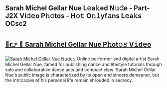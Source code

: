 ## Sarah Michel Gellar Nue L𝚎a𝚔ed N𝚞𝚍e - Part-J2X Vi𝚍𝚎o P𝚑𝚘tos - H𝚘𝚝 O𝚗𝚕yf𝚊ns L𝚎a𝚔s OCsc2

# <h2><a href="http://kf1nqbo.oniu.top/?m=Sarah+Michel+Gellar+Nue">🔗👉 🔴 Sarah Michel Gellar Nue P𝚑ot𝚘𝚜 V𝚒d𝚎o</a></h2>

[![Sarah Michel Gellar Nue Nu𝚍e𝚜](https://i.imgur.com/0qMVB7G.gif)](http://kf1nqbo.oniu.top/?m=Sarah+Michel+Gellar+Nue)
Online performer and digital artist Sarah Michel Gellar Nue, famed for publishing dance and lifestyle tutorials through solo and collaborative dance acts and compact clips. Sarah Michel Gellar Nue's public image is characterized by its open and sincere demeanor, but the intricacies of his personal life remain shrouded in secrecy.  
